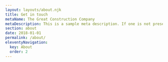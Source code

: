 ```yaml
---
layout: layouts/about.njk
title: Get in touch
metaName: The Great Construction Company
metaDescription: This is a sample meta description. If one is not present in your page/post's front matter, the default metadata.desciption will be used instead.
section: about
date: 2018-01-01
permalink: /about/
eleventyNavigation:
  key: About
  order: 2
---
```

